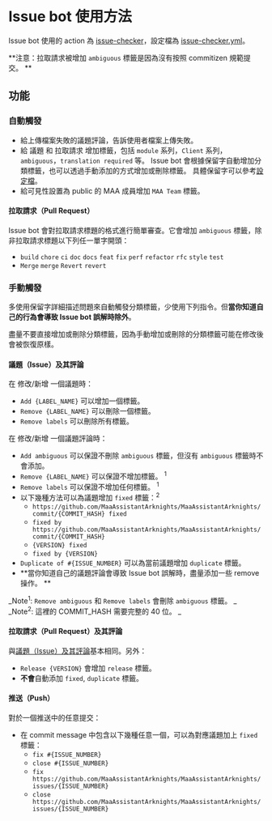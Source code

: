 # Issue bot 使用方法

Issue bot 使用的 action 為 [issue-checker](https://github.com/zzyyyl/issue-checker)，設定檔為 [issue-checker.yml](.github/issue-checker.yml)。

**注意：拉取請求被增加 `ambiguous` 標籤是因為沒有按照 commitizen 規範提交。 **

## 功能

### 自動觸發

- 給上傳檔案失敗的議題評論，告訴使用者檔案上傳失敗。
- 給 議題 和 拉取請求 增加標籤，包括 `module` 系列，`Client` 系列，`ambiguous`，`translation required` 等。
  Issue bot 會根據保留字自動增加分類標籤，也可以透過手動添加的方式增加或刪除標籤。
  具體保留字可以參考[設定檔](.github/issue-checker.yml)。
- 給可見性設置為 public 的 MAA 成員增加 `MAA Team` 標籤。

#### 拉取請求（Pull Request）

Issue bot 會對拉取請求標題的格式進行簡單審查。它會增加 `ambiguous` 標籤，除非拉取請求標題以下列任一單字開頭：

  - `build` `chore` `ci` `doc` `docs` `feat` `fix` `perf` `refactor` `rfc` `style` `test`
  - `Merge` `merge` `Revert` `revert`

### 手動觸發

多使用保留字詳細描述問題來自動觸發分類標籤，少使用下列指令。但**當你知道自己的行為會導致 Issue bot 誤解時除外**。

盡量不要直接增加或刪除分類標籤，因為手動增加或刪除的分類標籤可能在修改後會被恢復原樣。

#### 議題（Issue）及其評論

在 修改/新增 一個議題時：

- `Add {LABEL_NAME}` 可以增加一個標籤。
- `Remove {LABEL_NAME}` 可以刪除一個標籤。
- `Remove labels` 可以刪除所有標籤。

在 修改/新增 一個議題評論時：

- `Add ambiguous` 可以保證不刪除 `ambiguous` 標籤，但沒有 `ambiguous` 標籤時不會添加。
- `Remove {LABEL_NAME}` 可以保證不增加標籤。 <sup>1</sup>
- `Remove labels` 可以保證不增加任何標籤。 <sup>1</sup>
- 以下幾種方法可以為議題增加 `fixed` 標籤：<sup>2</sup>  
  - `https://github.com/MaaAssistantArknights/MaaAssistantArknights/commit/{COMMIT_HASH} fixed`
  - `fixed by https://github.com/MaaAssistantArknights/MaaAssistantArknights/commit/{COMMIT_HASH}`
  - `{VERSION} fixed`
  - `fixed by {VERSION}`
- `Duplicate of #{ISSUE_NUMBER}` 可以為當前議題增加 `duplicate` 標籤。
- **當你知道自己的議題評論會導致 Issue bot 誤解時，盡量添加一些 remove 操作。 **

_Note<sup>1</sup>: `Remove ambiguous` 和 `Remove labels` 會刪除 `ambiguous` 標籤。 _  
_Note<sup>2</sup>: 這裡的 COMMIT_HASH 需要完整的 40 位。 _

#### 拉取請求（Pull Request）及其評論

與[議題（Issue）及其評論](#議題issue及其評論)基本相同。另外：

- `Release {VERSION}` 會增加 `release` 標籤。
- **不會**自動添加 `fixed`, `duplicate` 標籤。

#### 推送（Push）

對於一個推送中的任意提交：

- 在 commit message 中包含以下幾種任意一個，可以為對應議題加上 `fixed` 標籤：
  - `fix #{ISSUE_NUMBER}`
  - `close #{ISSUE_NUMBER}`
  - `fix https://github.com/MaaAssistantArknights/MaaAssistantArknights/issues/{ISSUE_NUMBER}`
  - `close https://github.com/MaaAssistantArknights/MaaAssistantArknights/issues/{ISSUE_NUMBER}`